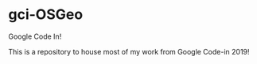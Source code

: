 # gci-OSGeo
Google Code In!

This is a repository to house most of my work from Google Code-in 2019!
